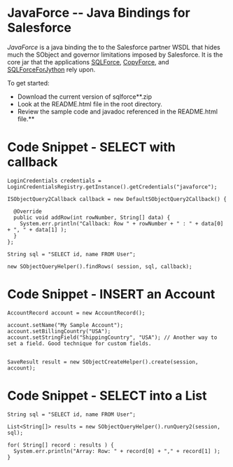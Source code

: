 # JavaForce -- Java Bindings for Salesforce #

<i>JavaForce</i> is a java binding the to the Salesforce partner WSDL that hides much the SObject and governor limitations imposed by Salesforce. It is the core jar that the applications [SQLForce](SQLForce.md), [CopyForce](CopyForce.md), and [SQLForceForJython](SQLForceForJython.md) rely upon.

To get started:
  * Download the current version of sqlforce**.zip
  * Look at the README.html file in the root directory.
  * Review the sample code and javadoc referenced in the README.html file.**

# Code Snippet - SELECT with callback #

```
LoginCredentials credentials = LoginCredentialsRegistry.getInstance().getCredentials("javaforce");

ISObjectQuery2Callback callback = new DefaultSObjectQuery2Callback() {

  @Override
  public void addRow(int rowNumber, String[] data) {
    System.err.println("Callback: Row " + rowNumber + " : " + data[0] + ", " + data[1] );
  }
};

String sql = "SELECT id, name FROM User";

new SObjectQueryHelper().findRows( session, sql, callback);
```

# Code Snippet - INSERT an Account #
```
AccountRecord account = new AccountRecord();
		
account.setName("My Sample Account");
account.setBillingCountry("USA");
account.setStringField("ShippingCountry", "USA"); // Another way to set a field. Good technique for custom fields.
		

SaveResult result = new SObjectCreateHelper().create(session, account);
```

# Code Snippet - SELECT into a List #
```
String sql = "SELECT id, name FROM User";
		
List<String[]> results = new SObjectQueryHelper().runQuery2(session, sql);
		
for( String[] record : results ) {
  System.err.println("Array: Row: " + record[0] + "," + record[1] );
}
```